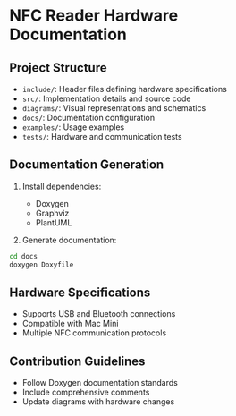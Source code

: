 # NFC Reader Hardware Documentation

## Project Structure
- `include/`: Header files defining hardware specifications
- `src/`: Implementation details and source code
- `diagrams/`: Visual representations and schematics
- `docs/`: Documentation configuration
- `examples/`: Usage examples
- `tests/`: Hardware and communication tests

## Documentation Generation
1. Install dependencies:
   - Doxygen
   - Graphviz
   - PlantUML

2. Generate documentation:
```bash
cd docs
doxygen Doxyfile
```

## Hardware Specifications
- Supports USB and Bluetooth connections
- Compatible with Mac Mini
- Multiple NFC communication protocols

## Contribution Guidelines
- Follow Doxygen documentation standards
- Include comprehensive comments
- Update diagrams with hardware changes
